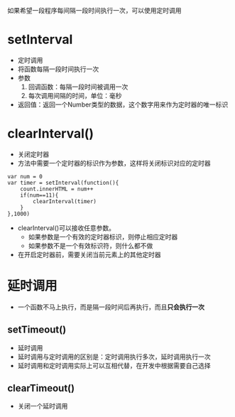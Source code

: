 如果希望一段程序每间隔一段时间执行一次，可以使用定时调用
# setInterval
- 定时调用
- 将函数每隔一段时间执行一次
- 参数
    1. 回调函数：每隔一段时间被调用一次
    2. 每次调用间隔的时间，单位：毫秒
- 返回值：返回一个Number类型的数据，这个数字用来作为定时器的唯一标识
# clearInterval()
- 关闭定时器
- 方法中需要一个定时器的标识作为参数，这样将关闭标识对应的定时器
```
var num = 0
var timer = setInterval(function(){
    count.innerHTML = num++
    if(num==11){
        clearInterval(timer)
    }
},1000)
```
- clearInterval()可以接收任意参数。
    - 如果参数是一个有效的定时器标识，则停止相应定时器
    - 如果参数不是一个有效标识符，则什么都不做
- 在开启定时器前，需要关闭当前元素上的其他定时器

# 延时调用
- 一个函数不马上执行，而是隔一段时间后再执行，而且**只会执行一次**
## setTimeout()
- 延时调用
- 延时调用与定时调用的区别是：定时调用执行多次，延时调用执行一次
- 延时调用和定时调用实际上可以互相代替，在开发中根据需要自己选择
## clearTimeout()
- 关闭一个延时调用
